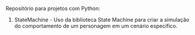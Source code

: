 Repositório para projetos com Python:
1. StateMachine - Uso da biblioteca State Machine para criar a simulação do comportamento de um personagem em um cenário específico.
